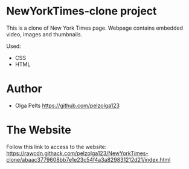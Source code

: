# NewYorkTimes-clone project

This is a clone of New York Times page. Webpage contains embedded video, images and thumbnails.

Used:
* CSS
* HTML

# Author
* Olga Pelts https://github.com/pelzolga123

# The Website

Follow this link to access to the website: https://rawcdn.githack.com/pelzolga123/NewYorkTimes-clone/abaac3779608bb7e1e23c54f4a3a829831212d21/index.html
